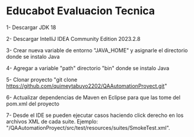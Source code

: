 # Educabot Evaluacion Tecnica
1- Descargar JDK 18

2- Descargar IntelliJ IDEA Community Edition 2023.2.8

3- Crear nueva variable de entorno "JAVA_HOME" y asignarle el directorio donde se instalo Java

4- Agregar a variable "path" directorio "bin" donde se instalo Java

5- Clonar proyecto "git clone https://github.com/quimeytabuyo2202/QAAutomationProyect.git"

6- Actualizar dependencias de Maven en Eclipse para que las tome del pom.xml del proyecto

7- Desde el IDE se pueden ejecutar casos haciendo click derecho en los archivos XML de cada suite. Ejemplo: "/QAAutomationProyect/src/test/resources/suites/SmokeTest.xml".

